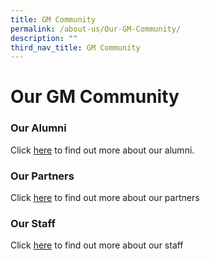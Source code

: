 ```yaml
---
title: GM Community
permalink: /about-us/Our-GM-Community/
description: ""
third_nav_title: GM Community
---
```




# **Our GM Community**


### Our Alumni

Click [here](https://staging.dnskg7mp0u9ot.amplifyapp.com/about-us/Our-GM-Community/our-alumni/) to find out more about our alumni.


### Our Partners

Click [here](https://staging.dnskg7mp0u9ot.amplifyapp.com/about-us/Our-GM-Community/Our-Partners/) to find out more about our partners


### Our Staff

Click [here](https://staging.dnskg7mp0u9ot.amplifyapp.com/about-us/Our-GM-Community/Our-Staff/) to find out more about our staff